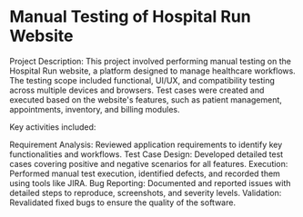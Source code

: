 #  Manual Testing of Hospital Run Website

Project Description:
This project involved performing manual testing on the Hospital Run website, a platform designed to manage healthcare workflows. The testing scope included functional, UI/UX, and compatibility testing across multiple devices and browsers. Test cases were created and executed based on the website's features, such as patient management, appointments, inventory, and billing modules.

Key activities included:

Requirement Analysis: Reviewed application requirements to identify key functionalities and workflows.
Test Case Design: Developed detailed test cases covering positive and negative scenarios for all features.
Execution: Performed manual test execution, identified defects, and recorded them using tools like JIRA.
Bug Reporting: Documented and reported issues with detailed steps to reproduce, screenshots, and severity levels.
Validation: Revalidated fixed bugs to ensure the quality of the software.
